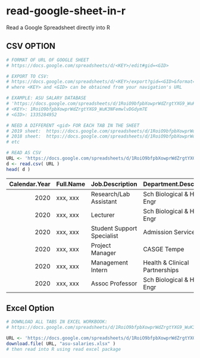 # read-google-sheet-in-r

Read a Google Spreadsheet directly into R 

## CSV OPTION 

```r
# FORMAT OF URL OF GOOGLE SHEET
# https://docs.google.com/spreadsheets/d/<KEY>/edit#gid=<GID>

# EXPORT TO CSV: 
# https://docs.google.com/spreadsheets/d/<KEY>/export?gid=<GID>&format=csv
# where <KEY> and <GID> can be obtained from your navigation's URL

# EXAMPLE: ASU SALARY DATABASE
# 'https://docs.google.com/spreadsheets/d/1RoiO9bfpbXowprWdZrgtYXG9_WuK3NFemwlvDGdym7E/edit#gid=1335284952'
# <KEY>: 1RoiO9bfpbXowprWdZrgtYXG9_WuK3NFemwlvDGdym7E
# <GID>: 1335284952

# NEED A DIFFERENT <gid> FOR EACH TAB IN THE SHEET 
# 2019 sheet:  https://docs.google.com/spreadsheets/d/1RoiO9bfpbXowprWdZrgtYXG9_WuK3NFemwlvDGdym7E/edit#gid=1948400967
# 2018 sheet:  https://docs.google.com/spreadsheets/d/1RoiO9bfpbXowprWdZrgtYXG9_WuK3NFemwlvDGdym7E/edit#gid=169937930 
# etc

# READ AS CSV
URL <- 'https://docs.google.com/spreadsheets/d/1RoiO9bfpbXowprWdZrgtYXG9_WuK3NFemwlvDGdym7E/export?gid=1335284952&format=csv'
d <- read.csv( URL )
head( d )

```


| Calendar.Year|Full.Name                           |Job.Description            |Department.Description         |Salary      | FTE|
|-------------:|:-----------------------------------|:--------------------------|:------------------------------|:-----------|---:|
|          2020|xxx, xxx                            |Research/Lab Assistant     |Sch Biological & Hlth Sys Engr |$35,090.00  | 100|
|          2020|xxx, xxx                            |Lecturer                   |Sch Biological & Hlth Sys Engr |$71,400.00  | 100|
|          2020|xxx, xxx                            |Student Support Specialist |Admission Services             |$36,000.00  | 100|
|          2020|xxx, xxx                            |Project Manager            |CASGE  Tempe                   |$64,000.00  | 100|
|          2020|xxx, xxx                            |Management Intern          |Health & Clinical Partnerships |$20,800.00  |  50|
|          2020|xxx, xxx                            |Assoc Professor            |Sch Biological & Hlth Sys Engr |$107,195.00 | 100|


## Excel Option 

```r
# DOWNLOAD ALL TABS IN EXCEL WORKBOOK: 
# https://docs.google.com/spreadsheets/d/1RoiO9bfpbXowprWdZrgtYXG9_WuK3NFemwlvDGdym7E/export?format=xlsx

URL <- 'https://docs.google.com/spreadsheets/d/1RoiO9bfpbXowprWdZrgtYXG9_WuK3NFemwlvDGdym7E/export?format=xlsx'
download.file( URL, "asu-salaries.xlsx" )
# then read into R using read excel package 
```
